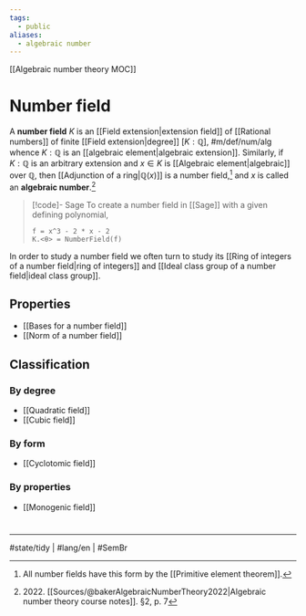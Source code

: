 ```yaml
---
tags:
  - public
aliases:
  - algebraic number
---
```

[[Algebraic number theory MOC]]
# Number field

A **number field** $K$ is an [[Field extension|extension field]] of [[Rational numbers]] of finite [[Field extension|degree]] $[K : \mathbb{Q}]$, #m/def/num/alg
whence $K : \mathbb{Q}$ is an [[algebraic element|algebraic extension]].
Similarly, if $K : \mathbb{Q}$ is an arbitrary extension and $x \in K$ is [[Algebraic element|algebraic]] over $\mathbb{Q}$,
then [[Adjunction of a ring|$\mathbb{Q}(x)$]] is a number field,[^all]
and $x$ is called an **algebraic number**.[^2022]

  [^all]: All number fields have this form by the [[Primitive element theorem]].
  [^2022]: 2022\. [[Sources/@bakerAlgebraicNumberTheory2022|Algebraic number theory course notes]]. §2, p. 7


> [!code]- Sage
> To create a number field in [[Sage]] with a given defining polynomial,
> ```sage
> f = x^3 - 2 * x - 2
> K.<θ> = NumberField(f)
> ```


In order to study a number field we often turn to study its [[Ring of integers of a number field|ring of integers]] and [[Ideal class group of a number field|ideal class group]].


## Properties

- [[Bases for a number field]]
- [[Norm of a number field]]

## Classification

### By degree

- [[Quadratic field]]
- [[Cubic field]]

### By form

- [[Cyclotomic field]]

### By properties

- [[Monogenic field]]

#
---
#state/tidy | #lang/en | #SemBr

[^2023]: 
